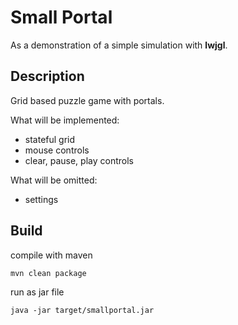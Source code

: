 # Small Portal

As a demonstration of a simple simulation with **lwjgl**.

## Description
Grid based puzzle game with portals.

What will be implemented:
* stateful grid
* mouse controls
* clear, pause, play controls

What will be omitted:
* settings

## Build

compile with maven

    mvn clean package
    
run as jar file

    java -jar target/smallportal.jar
